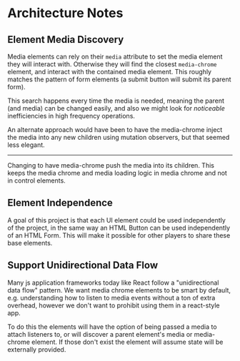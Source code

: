 # Architecture Notes

## Element Media Discovery

Media elements can rely on their `media` attribute to set the media element they will interact with. Otherwise they will find the closest `media-chrome` element, and interact with the contained media element. This roughly matches the pattern of form elements (a submit button will submit its parent form).

This search happens every time the media is needed, meaning the parent (and media) can be changed easily, and also we might look for _noticeable_ inefficiencies in high frequency operations.

An alternate approach would have been to have the media-chrome inject the media into any new children using mutation observers, but that seemed less elegant.

---

Changing to have media-chrome push the media into its children. This keeps the media chrome and media loading logic in media chrome and not in control elements.

## Element Independence

A goal of this project is that each UI element could be used independently of the project, in the same way an HTML Button can be used independently of an HTML Form. This will make it possible for other players to share these base elements.

## Support Unidirectional Data Flow

Many js application frameworks today like React follow a "unidirectional data flow" pattern. We want media chrome elements to be smart by default, e.g. understanding how to listen to media events without a ton of extra overhead, however we don't want to prohibit using them in a react-style app.

To do this the elements will have the option of being passed a media to attach listeners to, or will discover a parent element's media or media-chrome element. If those don't exist the element will assume state will be externally provided.
